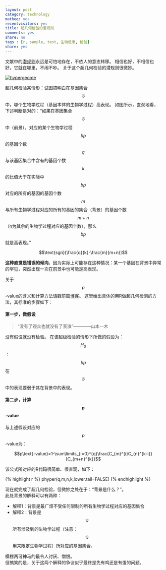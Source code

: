 ```yaml
---
layout: post 
category: technology 
matheq: yes
recentvisitors: yes
title: 超几何检验的潜规则
comments: yes
share: no
tags : [r, sample, test, 生物信息, 检验]
share: yes
---
```



文献中的[潜规则](https://yanshuo.name/en/2013/11/assumption)永远是可怕地存在，不依人的意志转移。
相信也好，不相信也好，它就在哪里，不闹不吵。
关于这个超几何检验的潜规则很微妙。

<a class="fancybox" rel="gallary1" href="https://2s66lw.blu.livefilestore.com/y2ph2lwosZTCYCtg9HzWDtmWYfhzhWBcj-OLSNGygh31E8cR4YhgLF2kY4fy9kxeG2UE4AmaeNer6p4PCVQYRxYUEAafVa_KH1DwEOGYYbqAcM/hypergeometric.png" title="hypergeome"><img src="https://2s66lw.blu.livefilestore.com/y2ph2lwosZTCYCtg9HzWDtmWYfhzhWBcj-OLSNGygh31E8cR4YhgLF2kY4fy9kxeG2UE4AmaeNer6p4PCVQYRxYUEAafVa_KH1DwEOGYYbqAcM/hypergeometric.png" alt="hypergeome"/></a>

超几何检验某情形：试图搞明白在基因集合$$\mathcal{G}$$中，哪个生物学过程（基因本体的生物学过程）高表现。
如图所示，直观地看，下述判断是对的：“如果在基因集合$$\mathcal{G}$$中（前景），对应的某个生物学过程$$bp$$的基因个数$$q$$与该基因集合中含有的基因个数$$k$$的比值大于在实际中$$bp$$对应的所有的基因的基因个数$$m$$与所有生物学过程对应的所有的基因的集合（背景）的基因个数$$m+n$$（n为其余的生物学过程对应的基因个数），那么$$bp$$就是高表现。”

$$\text{sgn}(\frac{q}{k}-\frac{m}{m+n})$$

__这种直觉是错误的倾向__，因为实际上可能存在这种情况：某一个基因在背景中异常的罕见，突然出现一次在前景中也可能是高表现。

关于$$p$$-value的含义和计算方法请戳前篇[博客](https://yanshuo.name/cn/2013/11/pvalue/)。
这里给出具体的用R做超几何检测的方法，其标准的步骤如下：

#### 第一步，做假设

> “没有了观众也就没有了表演”————山本一木

没有假设就没有检验。
在该超级检验的情形下所做的假设为：$$H_0$$：$$bp$$在$$\mathcal{G}$$中的表现要弱于其在背景中的表现。

#### 第二步，计算$$p$$-value

与上述假设对应的$$p$$-value为：

$$p\text{-value}=1-\sum\limits_{i=0}^{q}\frac{C_{m}^{i}C_{n}^{k-i}}{C_{m+n}^{k}}$$

该公式所对应的R代码很简单、很直观，如下：

{% highlight r %}
phyper(q,m,n,k,lower.tail=FALSE)
{% endhighlight %}

现在就完成了超几何检验，但微妙之处在于：“背景是什么？”。  
此处背景的解释可以有两种：

- 解释1：背景是最广烦不受任何限制的所有生物学过程对应的基因集合
- 解释2：背景是$$\mathcal{G}$$所有涉及到的生物学过程（注意：$$\mathcal{G}$$用来限定生物学过程）所对应的基因集合。

模楞两可神马的最令人讨厌、憎恨。  
但搞笑的是，关于这两个解释的争议似乎最终是先有鸡还是有蛋的问题。
